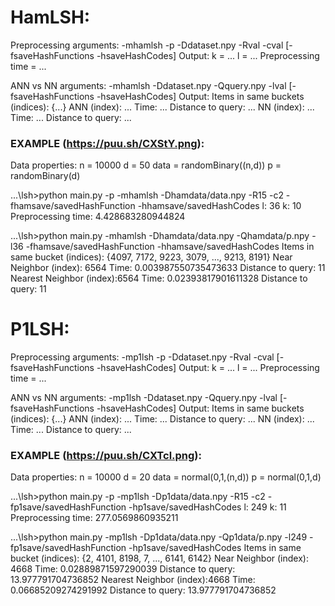 # HamLSH: 
Preprocessing arguments: -mhamlsh -p -Ddataset.npy -Rval -cval [-fsaveHashFunctions -hsaveHashCodes]
Output:
k = ...
l = ...
Preprocessing time = ...

ANN vs NN arguments: -mhamlsh -Ddataset.npy -Qquery.npy -lval [-fsaveHashFunctions -hsaveHashCodes]
Output:
Items in same buckets (indices): {...}
ANN (index): ...
Time: ...
Distance to query: ...
NN (index): ...
Time: ...
Distance to query: ...

### EXAMPLE (https://puu.sh/CXStY.png):

Data properties:
n = 10000
d = 50
data = randomBinary((n,d))
p = randomBinary(d)


...\lsh>python main.py -p -mhamlsh -Dhamdata/data.npy -R15 -c2 -fhamsave/savedHashFunction -hhamsave/savedHashCodes
l: 36
k: 10
Preprocessing time: 4.428683280944824

...\lsh>python main.py -mhamlsh -Dhamdata/data.npy -Qhamdata/p.npy -l36 -fhamsave/savedHashFunction -hhamsave/savedHashCodes
Items in same bucket (indices): {4097, 7172, 9223, 3079, ..., 9213, 8191}
Near Neighbor (index): 6564
Time: 0.003987550735473633
Distance to query: 11
Nearest Neighbor (index):6564
Time: 0.02393817901611328
Distance to query: 11

# P1LSH:
Preprocessing arguments: -mp1lsh -p -Ddataset.npy -Rval -cval [-fsaveHashFunctions -hsaveHashCodes]
Output:
k = ...
l = ...
Preprocessing time = ...

ANN vs NN arguments: -mp1lsh -Ddataset.npy -Qquery.npy -lval [-fsaveHashFunctions -hsaveHashCodes]
Output:
Items in same buckets (indices): {...}
ANN (index): ...
Time: ...
Distance to query: ...
NN (index): ...
Time: ...
Distance to query: ...


### EXAMPLE (https://puu.sh/CXTcl.png):

Data properties:
n = 10000
d = 20
data = normal(0,1,(n,d))
p = normal(0,1,d)


...\lsh>python main.py -p -mp1lsh -Dp1data/data.npy -R15 -c2 -fp1save/savedHashFunction -hp1save/savedHashCodes
l: 249
k: 11
Preprocessing time: 277.0569860935211

...\lsh>python main.py -mp1lsh -Dp1data/data.npy -Qp1data/p.npy -l249 -fp1save/savedHashFunction -hp1save/savedHashCodes
Items in same bucket (indices): {2, 4101, 8198, 7, ..., 6141, 6142}
Near Neighbor (index): 4668
Time: 0.02889871597290039
Distance to query: 13.977791704736852
Nearest Neighbor (index):4668
Time: 0.06685209274291992
Distance to query: 13.977791704736852

